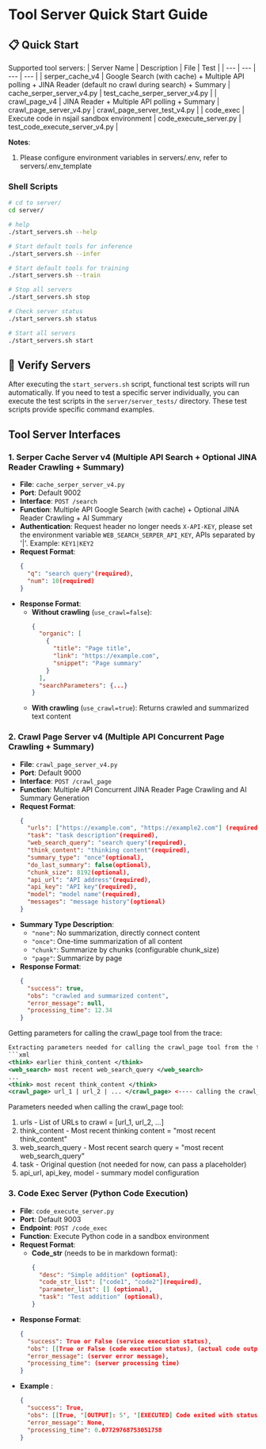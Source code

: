 # Tool Server Quick Start Guide
## 📋 Quick Start
Supported tool servers:
| Server Name | Description | File | Test |
| --- | --- | --- | --- |
| serper_cache_v4 | Google Search (with cache) + Multiple API polling + JINA Reader (default no crawl during search) + Summary | cache_serper_server_v4.py | test_cache_serper_server_v4.py |
| crawl_page_v4 | JINA Reader + Multiple API polling + Summary | crawl_page_server_v4.py | crawl_page_server_test_v4.py |
| code_exec | Execute code in nsjail sandbox environment | code_execute_server.py | test_code_execute_server_v4.py |

**Notes**: 
  1. Please configure environment variables in servers/.env, refer to servers/.env_template


### Shell Scripts

```bash
# cd to server/
cd server/

# help
./start_servers.sh --help

# Start default tools for inference
./start_servers.sh --infer

# Start default tools for training
./start_servers.sh --train

# Stop all servers
./start_servers.sh stop

# Check server status
./start_servers.sh status

# Start all servers
./start_servers.sh start
```

## 🧪 Verify Servers
After executing the `start_servers.sh` script, functional test scripts will run automatically. If you need to test a specific server individually, you can execute the test scripts in the `server/server_tests/` directory. These test scripts provide specific command examples.

## Tool Server Interfaces

### 1. Serper Cache Server v4 (Multiple API Search + Optional JINA Reader Crawling + Summary)
- **File**: `cache_serper_server_v4.py`
- **Port**: Default 9002
- **Interface**: `POST /search`
- **Function**: Multiple API Google Search (with cache) + Optional JINA Reader Crawling + AI Summary
- **Authentication**: Request header no longer needs `X-API-KEY`, please set the environment variable `WEB_SEARCH_SERPER_API_KEY`, APIs separated by '|'. Example: `KEY1|KEY2`
- **Request Format**:
  ```json
  {
    "q": "search query"(required),
    "num": 10(required)
  }
  ```
- **Response Format**:
  - **Without crawling** (`use_crawl=false`):
    ```json
    {
      "organic": [
        {
          "title": "Page title",
          "link": "https://example.com",
          "snippet": "Page summary"
        }
      ],
      "searchParameters": {...}
    }
    ```
  - **With crawling** (`use_crawl=true`): Returns crawled and summarized text content

### 2. Crawl Page Server v4 (Multiple API Concurrent Page Crawling + Summary)
- **File**: `crawl_page_server_v4.py`
- **Port**: Default 9000
- **Interface**: `POST /crawl_page`
- **Function**: Multiple API Concurrent JINA Reader Page Crawling and AI Summary Generation
- **Request Format**:
  ```json
  {
    "urls": ["https://example.com", "https://example2.com"] (required),
    "task": "task description"(required),
    "web_search_query": "search query"(required),
    "think_content": "thinking content"(required),
    "summary_type": "once"(optional),
    "do_last_summary": false(optional),
    "chunk_size": 8192(optional),
    "api_url": "API address"(required),
    "api_key": "API key"(required),
    "model": "model name"(required),
    "messages": "message history"(optional)
  }
  ```
- **Summary Type Description**:
  - `"none"`: No summarization, directly connect content
  - `"once"`: One-time summarization of all content
  - `"chunk"`: Summarize by chunks (configurable chunk_size)
  - `"page"`: Summarize by page
- **Response Format**:
  ```json
  {
    "success": true,
    "obs": "crawled and summarized content",
    "error_message": null,
    "processing_time": 12.34
  }
  ```

Getting parameters for calling the crawl_page tool from the trace:
```xml
Extracting parameters needed for calling the crawl_page tool from the trajectory:
```xml
<think> earlier think_content </think>
<web_search> most recent web_search_query </web_search>
...
<think> most recent think_content </think>
<crawl_page> url_1 | url_2 | ... </crawl_page> <---- calling the crawl_page tool
```

Parameters needed when calling the crawl_page tool:
1. urls - List of URLs to crawl = [url_1, url_2, ...]
2. think_content - Most recent thinking content = "most recent think_content"
3. web_search_query - Most recent search query = "most recent web_search_query"
4. task - Original question (not needed for now, can pass a placeholder)
5. api_url, api_key, model - summary model configuration

### 3. Code Exec Server (Python Code Execution)
- **File**: `code_execute_server.py`
- **Port**: Default 9003
- **Endpoint**: `POST /code_exec`
- **Function**: Execute Python code in a sandbox environment
- **Request Format**:
  - **Code_str** (needs to be in markdown format):
    ```json
    {
      "desc": "Simple addition" (optional),
      "code_str_list": ["code1", "code2"](required),
      "parameter_list": [] (optional),
      "task": "Test addition" (optional),
    }
    ```
- **Response Format**:
  ```json
  {
    "success": True or False (service execution status),
    "obs": [[True or False (code execution status), (actual code output), (code exit status or error message)] (code 1 result), [...] (code 2 result)], 
    "error_message": (server error message), 
    "processing_time": (server processing time)
  }
  ```
- **Example** :
  ```json
  {
    "success": True,
    "obs": [[True, '[OUTPUT]: 5', '[EXECUTED] Code exited with status 0.'], [True, '[OUTPUT]: -11', '[EXECUTED] Code exited with status 0.']], 
    "error_message": None, 
    "processing_time": 0.07729768753051758
  }
  ```